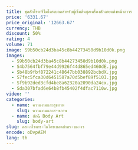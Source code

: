 ```yaml
---
title: ชุดสักโรตารีไมโครเบลดสำหรับผู้เริ่มต้นชุดเครื่องสักลายแต่งหน้าถาวร
price: '6331.67'
price_original: '12663.67'
currency: THB
discount: 50%
rating: 4
volume: 71
image: S9b50cb24d3ba45c8b44273450d9b10d0k.png
images:
  - S9b50cb24d3ba45c8b44273450d9b10d0k.png
  - S4b7564fbf79e44d9926f44d865ed460dE.jpg
  - Sb48b9fbf872241c48647bb038892bcbdX.jpg
  - S7fec5fca30d6451587a70d5bef89f510I.jpg
  - Sf9b92ded3cfd4be8a62320a2090da24cx.jpg
  - Sda307bfad6e64b8fb45402f4dfac7110w.jpg
video: ''
categories:
  - name: ความงามและสุขภาพ
    slug: ความงามและส-ขภาพ
  - name: สัก& Body Art
    slug: body-art
slug: ดส-กโรตาร-ไมโครเบลดสำหร-บผ-เร
encode: oDvpAEM
lang: th
---
```

  
